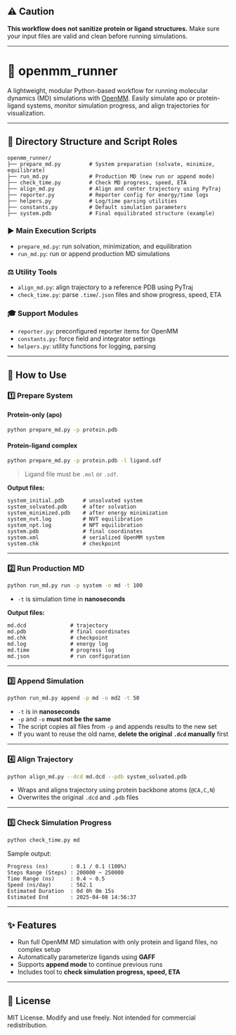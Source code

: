 ## ⚠️ Caution
**This workflow does not sanitize protein or ligand structures.**
Make sure your input files are valid and clean before running simulations.

---

# 🧪 openmm_runner

A lightweight, modular Python-based workflow for running molecular dynamics (MD) simulations with [OpenMM](https://openmm.org/). Easily simulate apo or protein-ligand systems, monitor simulation progress, and align trajectories for visualization.

---

## 📁 Directory Structure and Script Roles

```
openmm_runner/
├── prepare_md.py         # System preparation (solvate, minimize, equilibrate)
├── run_md.py             # Production MD (new run or append mode)
├── check_time.py         # Check MD progress, speed, ETA
├── align_md.py           # Align and center trajectory using PyTraj
├── reporter.py           # Reporter config for energy/time logs
├── helpers.py            # Log/time parsing utilities
├── constants.py          # Default simulation parameters
├── system.pdb            # Final equilibrated structure (example)
```

### ▶️ Main Execution Scripts
- `prepare_md.py`: run solvation, minimization, and equilibration
- `run_md.py`: run or append production MD simulations

### ⚖️ Utility Tools
- `align_md.py`: align trajectory to a reference PDB using PyTraj
- `check_time.py`: parse `.time`/`.json` files and show progress, speed, ETA

### 🎓 Support Modules
- `reporter.py`: preconfigured reporter items for OpenMM
- `constants.py`: force field and integrator settings
- `helpers.py`: utility functions for logging, parsing

---

## 🚀 How to Use

### 1️⃣ Prepare System

#### Protein-only (apo)
```bash
python prepare_md.py -p protein.pdb
```

#### Protein-ligand complex
```bash
python prepare_md.py -p protein.pdb -l ligand.sdf
```

> Ligand file must be `.mol` or `.sdf`.

**Output files:**
```
system_initial.pdb      # unsolvated system
system_solvated.pdb     # after solvation
system_minimized.pdb    # after energy minimization
system_nvt.log          # NVT equilibration
system_npt.log          # NPT equilibration
system.pdb              # final coordinates
system.xml              # serialized OpenMM system
system.chk              # checkpoint
```

---

### 2️⃣ Run Production MD
```bash
python run_md.py run -p system -o md -t 100
```
- `-t` is simulation time in **nanoseconds**

**Output files:**
```
md.dcd              # trajectory
md.pdb              # final coordinates
md.chk              # checkpoint
md.log              # energy log
md.time             # progress log
md.json             # run configuration
```

---

### 3️⃣ Append Simulation
```bash
python run_md.py append -p md -o md2 -t 50
```
- `-t` is in **nanoseconds**
- `-p` and `-o` **must not be the same**
- The script copies all files from `-p` and appends results to the new set
- If you want to reuse the old name, **delete the original `.dcd` manually** first

---

### 4️⃣ Align Trajectory
```bash
python align_md.py --dcd md.dcd --pdb system_solvated.pdb
```
- Wraps and aligns trajectory using protein backbone atoms (`@CA,C,N`)
- Overwrites the original `.dcd` and `.pdb` files

---

### 5️⃣ Check Simulation Progress
```bash
python check_time.py md
```
Sample output:
```
Progress (ns)       : 0.1 / 0.1 (100%)
Steps Range (Steps) : 200000 ~ 250000
Time Range (ns)     : 0.4 ~ 0.5
Speed (ns/day)      : 562.1
Estimated Duration  : 0d 0h 0m 15s
Estimated End       : 2025-04-08 14:56:37
```

---

## ✨ Features
- Run full OpenMM MD simulation with only protein and ligand files, no complex setup
- Automatically parameterize ligands using **GAFF**
- Supports **append mode** to continue previous runs
- Includes tool to **check simulation progress, speed, ETA**

---

## 🔗 License
MIT License. Modify and use freely. Not intended for commercial redistribution.


